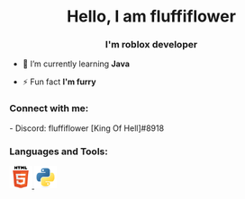 <h1 align="center">Hello, I am fluffiflower</h1>
<h3 align="center">I'm roblox developer</h3>

- 🌱 I’m currently learning **Java**

- ⚡ Fun fact **I'm furry**

<h3 align="left">Connect with me:</h3>
<p align="left">- Discord: fluffiflower [King Of Hell]#8918
</p>

<h3 align="left">Languages and Tools:</h3>
<p align="left"> <a href="https://www.w3.org/html/" target="_blank" rel="noreferrer"> <img src="https://raw.githubusercontent.com/devicons/devicon/master/icons/html5/html5-original-wordmark.svg" alt="html5" width="40" height="40"/> </a> <a href="https://www.python.org" target="_blank" rel="noreferrer"> <img src="https://raw.githubusercontent.com/devicons/devicon/master/icons/python/python-original.svg" alt="python" width="40" height="40"/> </a> </p>
